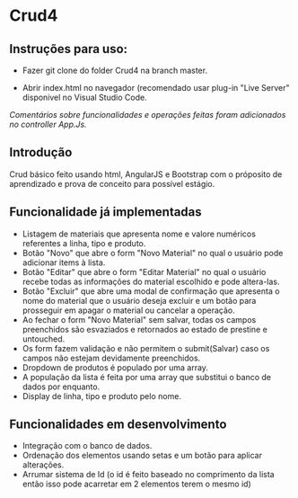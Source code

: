 # Crud4

Instruções para uso:
-

- Fazer git clone do folder Crud4 na branch master.

- Abrir index.html no navegador (recomendado usar plug-in "Live Server" disponivel no Visual Studio Code.

*Comentários sobre funcionalidades e operações feitas foram adicionados no controller App.Js.*


Introdução
-


Crud básico feito usando html, AngularJS e Bootstrap com o próposito de aprendizado e prova de conceito para possível estágio.

Funcionalidade já implementadas 
-
- Listagem de materiais que apresenta nome e valore numéricos referentes a linha, tipo e produto.
- Botão "Novo" que abre o form "Novo Material" no qual o usuário pode adicionar items à lista.
- Botão "Editar" que abre o form "Editar Material" no qual o usuário recebe todas as informações do material escolhido e pode altera-las.
- Botão "Excluir" que abre uma modal de confirmação que apresenta o nome do material que o usuário deseja excluir e um botão para prosseguir em apagar o material ou cancelar a operação.
- Ao fechar o form  "Novo Material" sem salvar, todas os campos preenchidos são esvaziados e retornados ao estado de prestine e untouched.
- Os form fazem validação e não permitem o submit(Salvar) caso os campos não estejam devidamente preenchidos.
- Dropdown de produtos é populado por uma array.
- A população da lista é feita por uma array que substitui o banco de dados por enquanto.
- Display de linha, tipo e produto pelo nome.

Funcionalidades em desenvolvimento
-
- Integração com o banco de dados.
- Ordenação dos elementos usando setas e um botão para aplicar alterações.
- Arrumar sistema de Id (o id é feito baseado no comprimento da lista então isso pode acarretar em 2 elementos terem o mesmo id)

